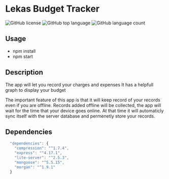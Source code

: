 # Lekas Budget Tracker

![GitHub license](https://img.shields.io/badge/license-MIT-blue.svg)
![GitHub top language](https://img.shields.io/github/languages/elmir123/lekas-budget-tracker?color=yellow&logo=JavaScript&logoColor=green)
![GitHub language count](https://img.shields.io/github/languages/count/elmir123/lekas-budget-tracker)

## Usage
- npm install
- npm start

## Description
The app will let you record your charges and expenses
It has a helpfull graph to display your budget

The important feature of this app is that it will keep record of your records even if you are offline.
Records added offline will be collected, the app will wait for the time that your device goes online. At that time it will automaticly sync itself with the server database and permenetly store your records. 

## Dependencies
```js
  "dependencies": {
    "compression": "^1.7.4",
    "express": "^4.17.1",
    "lite-server": "^2.5.3",
    "mongoose": "^5.5.15",
    "morgan": "^1.9.1"
  }
```